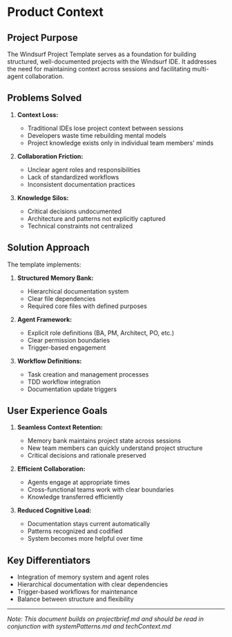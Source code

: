# Product Context

## Project Purpose
The Windsurf Project Template serves as a foundation for building structured, well-documented projects with the Windsurf IDE. It addresses the need for maintaining context across sessions and facilitating multi-agent collaboration.

## Problems Solved

1. **Context Loss:** 
   - Traditional IDEs lose project context between sessions
   - Developers waste time rebuilding mental models
   - Project knowledge exists only in individual team members' minds
   
2. **Collaboration Friction:**
   - Unclear agent roles and responsibilities
   - Lack of standardized workflows
   - Inconsistent documentation practices
   
3. **Knowledge Silos:**
   - Critical decisions undocumented
   - Architecture and patterns not explicitly captured
   - Technical constraints not centralized

## Solution Approach

The template implements:

1. **Structured Memory Bank:**
   - Hierarchical documentation system
   - Clear file dependencies
   - Required core files with defined purposes
   
2. **Agent Framework:**
   - Explicit role definitions (BA, PM, Architect, PO, etc.)
   - Clear permission boundaries
   - Trigger-based engagement
   
3. **Workflow Definitions:**
   - Task creation and management processes
   - TDD workflow integration
   - Documentation update triggers

## User Experience Goals

1. **Seamless Context Retention:**
   - Memory bank maintains project state across sessions
   - New team members can quickly understand project structure
   - Critical decisions and rationale preserved
   
2. **Efficient Collaboration:**
   - Agents engage at appropriate times
   - Cross-functional teams work with clear boundaries
   - Knowledge transferred efficiently
   
3. **Reduced Cognitive Load:**
   - Documentation stays current automatically
   - Patterns recognized and codified
   - System becomes more helpful over time

## Key Differentiators

- Integration of memory system and agent roles
- Hierarchical documentation with clear dependencies
- Trigger-based workflows for maintenance
- Balance between structure and flexibility

---
*Note: This document builds on projectbrief.md and should be read in conjunction with systemPatterns.md and techContext.md*
